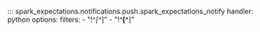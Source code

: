 ::: spark_expectations.notifications.push.spark_expectations_notify
    handler: python
    options:
        filters:
            - "!^_[^_]"
            - "!^__[^__]"
